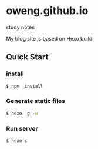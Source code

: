 # oweng.github.io
   study notes

My blog site is based on Hexo build

## Quick Start

### install

``` bash
$ npm  install 
```

### Generate static files

``` bash
$ hexo  g -w
```



### Run server
``` bash
$ hexo s
```



